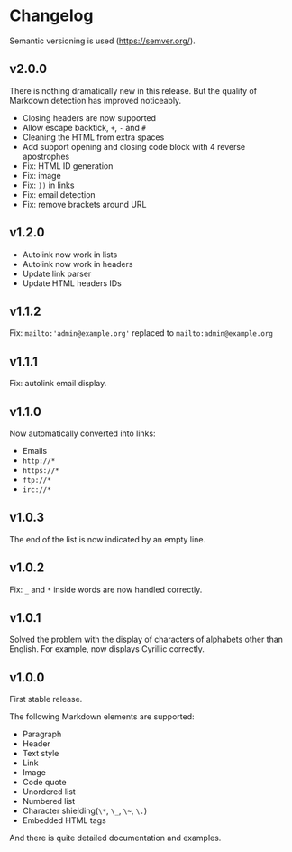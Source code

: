 # Changelog
Semantic versioning is used (https://semver.org/).

## v2.0.0
There is nothing dramatically new in this release.
But the quality of Markdown detection has improved noticeably.

- Closing headers are now supported
- Allow escape backtick, `+`, `-` and `#`
- Cleaning the HTML from extra spaces
- Add support opening and closing code block with 4 reverse apostrophes
- Fix: HTML ID generation
- Fix: image
- Fix: `))` in links
- Fix: email detection
- Fix: remove brackets around URL

## v1.2.0
- Autolink now work in lists
- Autolink now work in headers
- Update link parser
- Update HTML headers IDs

## v1.1.2
Fix: `mailto:'admin@example.org'` replaced to `mailto:admin@example.org`

## v1.1.1
Fix: autolink email display.

## v1.1.0
Now automatically converted into links:
- Emails
- `http://*`
- `https://*`
- `ftp://*`
- `irc://*`

## v1.0.3
The end of the list is now indicated by an empty line.

## v1.0.2
Fix: `_` and `*` inside words are now handled correctly.

## v1.0.1
Solved the problem with the display of characters of alphabets other than English.
For example, now displays Cyrillic correctly.

## v1.0.0
First stable release.

The following Markdown elements are supported:
- Paragraph
- Header
- Text style
- Link
- Image
- Code quote
- Unordered list
- Numbered list
- Character shielding(`\*`, `\_`, `\~`, `\.`)
- Embedded HTML tags

And there is quite detailed documentation and examples.
